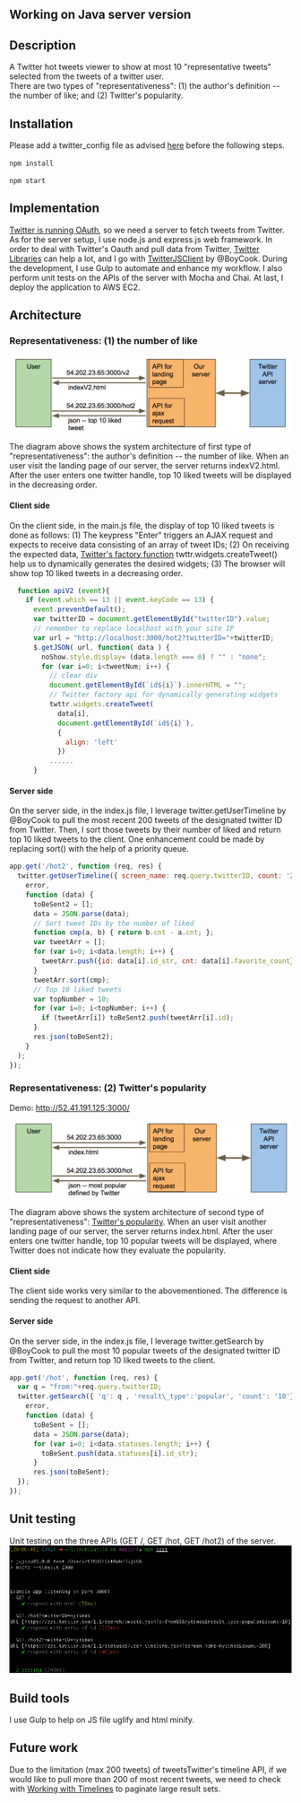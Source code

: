 ## Working on Java server version

## Description
A Twitter hot tweets viewer to show at most 10 "representative tweets" selected from the tweets of a twitter user.  
There are two types of "representativeness": (1) the author's definition -- the number of like; and (2) Twitter's popularity.

## Installation
Please add a twitter_config file as advised [here](https://github.com/BoyCook/TwitterJSClient#usage) before the following steps.

`npm install`

`npm start`

## Implementation
[Twitter is running OAuth](https://dev.twitter.com/oauth/overview/introduction), so we need a server to fetch tweets from Twitter.  As for the server setup, I use node.js and express.js web framework.  In order to deal with Twitter's Oauth and pull data from Twitter, [Twitter Libraries](https://dev.twitter.com/resources/twitter-libraries) can help a lot, and I go with [TwitterJSClient](https://github.com/BoyCook/TwitterJSClient) by @BoyCook.  During the development, I use Gulp to automate and enhance my workflow.  I also perform unit tests on the APIs of the server with Mocha and Chai.  At last, I deploy the application to AWS EC2.

## Architecture 
### Representativeness: (1) the number of like

![alt](https://github.com/drjkuo/JujiOA/blob/master/readme/apiv2.png)

The diagram above shows the system architecture of first type of "representativeness": the author's definition -- the number of like.  When an user visit the landing page of our server, the server returns indexV2.html.  After the user enters one twitter handle, top 10 liked tweets will be displayed in the decreasing order.

#### Client side
On the client side, in the main.js file, the display of top 10 liked tweets is done as follows: (1) The keypress "Enter" triggers an AJAX request and expects to receive data consisting of an array of tweet IDs; (2) On receiving the expected data, [Twitter's factory function](https://dev.twitter.com/web/javascript/creating-widgets) twttr.widgets.createTweet() help us to dynamically generates the desired widgets; (3) The browser will show top 10 liked tweets in a decreasing order.
```javascript
  function apiV2 (event){
    if (event.which == 13 || event.keyCode == 13) {
      event.preventDefault();
      var twitterID = document.getElementById("twitterID").value;
      // remember to replace localhost with your site IP
      var url = "http://localhost:3000/hot2?twitterID="+twitterID;
      $.getJSON( url, function( data ) {
        noShow.style.display= (data.length === 0) ? "" : "none";
        for (var i=0; i<tweetNum; i++) {
          // clear div
          document.getElementById(`id${i}`).innerHTML = "";
          // Twitter factory api for dynamically generating widgets 
          twttr.widgets.createTweet( 
            data[i],
            document.getElementById(`id${i}`),
            {
              align: 'left'
            })
          ......
      }
```

#### Server side
On the server side, in the index.js file, I leverage twitter.getUserTimeline by @BoyCook to pull the most recent 200 tweets of the designated twitter ID from Twitter.  Then, I sort those tweets by their number of liked and return top 10 liked tweets to the client.  One enhancement could be made by replacing sort() with the help of a priority queue.
```javascript
app.get('/hot2', function (req, res) {
  twitter.getUserTimeline({ screen_name: req.query.twitterID, count: '200'},
    error,
    function (data) {
      toBeSent2 = [];
      data = JSON.parse(data);
      // Sort tweet IDs by the number of liked
      function cmp(a, b) { return b.cnt - a.cnt; };
      var tweetArr = [];
      for (var i=0; i<data.length; i++) {
        tweetArr.push({id: data[i].id_str, cnt: data[i].favorite_count});
      }
      tweetArr.sort(cmp);
      // Top 10 liked tweets
      var topNumber = 10;
      for (var i=0; i<topNumber; i++) {
        if (tweetArr[i]) toBeSent2.push(tweetArr[i].id);
      }
      res.json(toBeSent2);
    }
  );
});
```

### Representativeness: (2) Twitter's popularity

Demo: http://52.41.191.125:3000/

![alt](https://github.com/drjkuo/JujiOA/blob/master/readme/apiv1.png) 

The diagram above shows the system architecture of second type of "representativeness": [Twitter's popularity](https://dev.twitter.com/rest/reference/get/search/tweets).  When an user visit another landing page of our server, the server returns index.html.  After the user enters one twitter handle, top 10 popular tweets will be displayed, where Twitter does not indicate how they evaluate the popularity.

#### Client side
The client side works very similar to the abovementioned.  The difference is sending the request to another API.  

#### Server side
On the server side, in the index.js file, I leverage twitter.getSearch by @BoyCook to pull the most 10 popular tweets of the designated twitter ID from Twitter, and return top 10 liked tweets to the client.  

```javascript
app.get('/hot', function (req, res) {
  var q = "from:"+req.query.twitterID;
  twitter.getSearch({ 'q': q , 'result\_type':'popular', 'count': '10'},
    error,
    function (data) {
      toBeSent = [];
      data = JSON.parse(data);
      for (var i=0; i<data.statuses.length; i++) {
        toBeSent.push(data.statuses[i].id_str);
      }
      res.json(toBeSent);
  });
});
```

## Unit testing
Unit testing on the three APIs (GET /, GET /hot, GET /hot2) of the server.
![alt](https://github.com/drjkuo/JujiOA/blob/master/readme/unitTest.png) 

## Build tools
I use Gulp to help on JS file uglify and html minify.

## Future work
Due to the limitation (max 200 tweets) of tweetsTwitter's timeline API, if we would like to pull more than 200 of most recent tweets, we need to check with [Working with Timelines](https://dev.twitter.com/rest/public/timelines) to paginate large result sets. 
